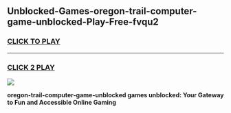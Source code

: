 
## Unblocked-Games-oregon-trail-computer-game-unblocked-Play-Free-fvqu2
<h3>
<a href="https://premium76.site?title=oregon-trail-computer-game-unblocked&ref=18A1">CLICK TO PLAY</a></h3>
<hr>

<h3>
<a href="https://premium76.site?title=oregon-trail-computer-game-unblocked&ref=18A1">CLICK 2 PLAY</a>
  
</h3>

<a href="https://premium76.site?title=oregon-trail-computer-game-unblocked&ref=18A1"><img src="https://clearcache.store/games.png"></a>


**oregon-trail-computer-game-unblocked games unblocked: Your Gateway to Fun and Accessible Online Gaming**
